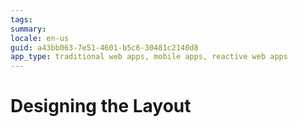 ```yaml
---
tags: 
summary: 
locale: en-us
guid: a43bb063-7e51-4601-b5c6-30481c2140d8
app_type: traditional web apps, mobile apps, reactive web apps
---
```


# Designing the Layout
